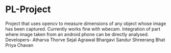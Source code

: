 # PL-Project
Project that uses opencv to measure dimensions of any object whose image has been captured.
Currently works fine with wbecam.
Integration of part where image taken from an android phone can be directly analysed.
Developers-
  Atharva Thorve
  Sejal Agrawal
  Bhargavi Sandur
  Shreerang Bhat
  Priya Chavan
